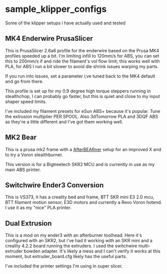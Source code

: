 # sample_klipper_configs
 Some of the klipper setups i have actually used and tested

## MK4 Enderwire PrusaSlicer
This is PrusaSlicer 2.6a6 profile for the enderwire based on the Prusa MK4 profiles speeded up a bit.
I'm limiting infill to 120mm/s for ABS, you can set this to 200mm/s if and ride the filament's vol flow limit; this works well with PLA, for ABS I run a bit slower to avoid die shrink issues warping my parts.

If you run into issues, set a parameter i;ve tuned back to the MK4 default and go from there.

This profile is set up for my 0.9 degree high torque steppers running in stealthchop, I can probably go faster, but this is quiet and close to my input shaper speed limits.

I've included my filament presets for eSun ABS+ because it's popular. Tune the extrusion multiplier PER SPOOL. Also 3dTomorrow PLA and 3DQF ABS as they're a little different and I've got them working well.

## MK2 Bear
This is a prusa mk2 frame with a [AfterBEARner](https://www.printables.com/model/54545-afterbearner-the-prusa-bear-afterburner/files) setup for an improved X and to try a Voron stealthburner.

This version is for a Bigtreetech SKR2 MCU and is currently in use as my main ABS printer. 

## Switchwire Ender3 Conversion
This is VS373, it has a creality bed and frame, BTT SKR mini E3 2.0 mcu, BTT filament motion sensor, E3D motors and currently a Revo Voron hotend. I use it as my "nice" PLA printer.

## Dual Extrusion
This is a mod on my ender3 with an afterburner toolhead. Here it's configured with an SKR2, but i've had it working with an SKR mini and a creality 4.2.2 board running the extruders. I used the switchwire multi-extruder bowden adapter. It's likely a mess and I can't verify it works at this moment, but extruder_board.cfg likely has the useful parts.

I've included the printer settings I'm using in super slicer.